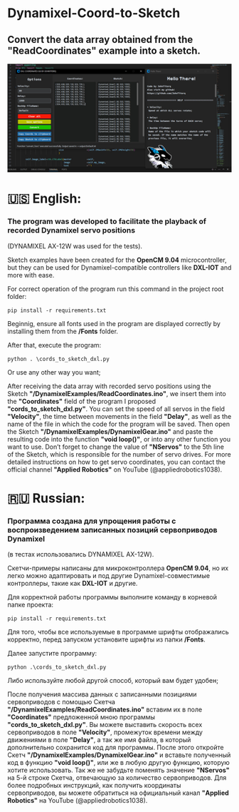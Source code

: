 # Dynamixel-Coord-to-Sketch

## Convert the data array obtained from the "ReadCoordinates" example into a sketch.

![plot](./preview/preview.jpg)

# 🇺🇸 **English:**

### The program was developed to facilitate the playback of recorded Dynamixel servo positions 
(DYNAMIXEL AX-12W was used for the tests).

Sketch examples have been created for the **OpenCM 9.04** microcontroller, but they can be used
for Dynamixel-compatible controllers like **DXL-IOT** and more with ease.

For correct operation of the program run this command in the project root folder:
```
pip install -r requirements.txt
```

Beginnig, ensure all fonts used in the program are displayed correctly by installing them from the **/Fonts** folder.

After that, execute the program:
```
python . \cords_to_sketch_dxl.py
```
Or use any other way you want;

After receiving the data array with recorded servo positions using the Sketch **"/DynamixelExamples/ReadCoordinates.ino"**,
we insert them into the **"Coordinates"** field of the program I proposed **"cords_to_sketch_dxl.py"**. You can set the speed of
all servos in the field **"Velocity"**, the time between movements in the field **"Delay"**, as well as the name of the file in
which the code for the program will be saved. Then open the Sketch **"/DynamixelExamples/DynamixelGear.ino"** and paste the
resulting code into the function **"void loop()"**, or into any other function you want to use. Don’t forget to change the
value of **"NServos"** to the 5th line of the Sketch, which is responsible for the number of servo drives. For more detailed
instructions on how to get servo coordinates, you can contact the official channel **"Applied Robotics"** on YouTube
(@appliedrobotics1038).

# 🇷🇺 **Russian:**

### Программа создана для упрощения работы с воспроизведением записанных позиций сервоприводов Dynamixel
(в тестах использовались DYNAMIXEL AX-12W).

Скетчи-примеры написаны для микроконтроллера **OpenCM 9.04**, но их легко можно адаптировать и под другие
Dynamixel-совместимые контроллеры, такие как **DXL-IOT** и другие.

Для корректной работы программы выполните команду в корневой папке проекта:
```
pip install -r requirements.txt
```

Для того, чтобы все используемые в программе шрифты отображались корректно, перед запуском установите шрифты из папки **/Fonts**.

Далее запустите программу:
```
python .\cords_to_sketch_dxl.py
```
Либо используйте любой другой способ, который вам будет удобен;

После получения массива данных с записанными позициями сервоприводов с помощью Скетча **"/DynamixelExamples/ReadCoordinates.ino"**
вставим их в поле **"Coordinates"** предложенной мною программы **"cords_to_sketch_dxl.py"**. Вы можете выставить скорость всех сервоприводов
в поле **"Velocity"**, промежуток времени между движениями в поле **"Delay"**, а так же имя файла, в который дополнительно сохранится код для
программы. После этого откройте Скетч **"/DynamixelExamples/DynamixelGear.ino"** и вставьте полученный код в функцию **"void loop()"**, или же
в любую другую функцию, которую хотите использовать. Так же не забудьте поменять значение **"NServos"** на 5-й строке Скетча, отвечающую
за количество сервоприводов. Для более подробных инструкций, как получить координаты сервоприводов, вы можете обратиться на официальный
канал **"Applied Robotics"** на YouTube (@appliedrobotics1038).
